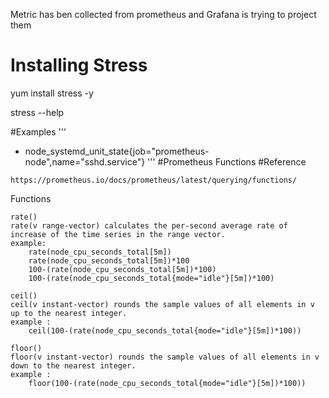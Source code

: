 Metric has ben collected from prometheus and Grafana is trying to project them 
# Installing Stress
yum install stress -y

stress --help

#Examples
'''
- node_systemd_unit_state{job="prometheus-node",name="sshd.service"}
'''
#Prometheus Functions 
#Reference
```
https://prometheus.io/docs/prometheus/latest/querying/functions/
```

Functions
```
rate()
rate(v range-vector) calculates the per-second average rate of increase of the time series in the range vector.
example:
    rate(node_cpu_seconds_total[5m])
    rate(node_cpu_seconds_total[5m])*100
    100-(rate(node_cpu_seconds_total[5m])*100)
    100-(rate(node_cpu_seconds_total{mode="idle"}[5m])*100)

```

``` 
ceil()
ceil(v instant-vector) rounds the sample values of all elements in v up to the nearest integer.
example :
    ceil(100-(rate(node_cpu_seconds_total{mode="idle"}[5m])*100))
```


```
floor()
floor(v instant-vector) rounds the sample values of all elements in v down to the nearest integer.
example :
    floor(100-(rate(node_cpu_seconds_total{mode="idle"}[5m])*100))
```